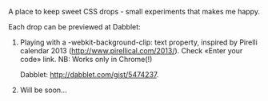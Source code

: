 A place to keep sweet CSS drops - small experiments that makes me happy.

Each drop can be previewed at Dabblet:
  1. Playing with a -webkit-background-clip: text property,  inspired by Pirelli calendar 2013 (http://www.pirellical.com/2013/). Check «Enter your code» link.
     NB: Works only in Chrome(!)

     Dabblet: http://dabblet.com/gist/5474237.

  2. Will be soon...




